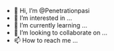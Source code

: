 - 👋 Hi, I’m @Penetrationpasi
- 👀 I’m interested in ...
- 🌱 I’m currently learning ...
- 💞️ I’m looking to collaborate on ...
- 📫 How to reach me ...

<!---
Penetrationpasi/Penetrationpasi is a ✨ special ✨ repository because its `README.md` (this file) appears on your GitHub profile.
You can click the Preview link to take a look at your changes.
--->
